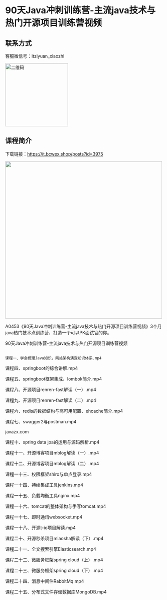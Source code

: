 # 90天Java冲刺训练营-主流java技术与热门开源项目训练营视频

## 联系方式

客服微信号：itziyuan_xiaozhi

<img src="https://ziyuanyun.oss-cn-guangzhou.aliyuncs.com/common/20240614073449/666b82192834a.jpg" width="200" height="200" alt="二维码">

## 课程简介

下载链接：https://it.bcwex.shop/posts?id=3975

<img src="https://ziyuanyun.oss-cn-guangzhou.aliyuncs.com/yun/20240515185534/664494a6da88c.jpg" width="500" alt="">

  A0453《90天Java冲刺训练营-主流java技术与热门开源项目训练营视频》3个月java热门技术点训练营，打造一个可以PK面试官的你。

 90天Java冲刺训练营-主流java技术与热门开源项目训练营视频



                                                                             课程一、学会梳理Java知识，网站架构演变知识体系.mp4

 课程四、springboot的综合讲解.mp4

 课程五、springboot框架集成、lombok简介.mp4

 课程八、开源项目renren-fast解读（一）.mp4

 课程九、开源项目renren-fast解读（二）.mp4

 课程六、redis的数据结构与高可用配置、ehcache简介.mp4

 课程七、swagger2与postman.mp4

 javazx.com

 课程十、spring data jpa的运用与源码解析.mp4

 课程十一、开源博客项目mblog解读（一）.mp4

 课程十二、开源博客项目mblog解读（二）.mp4

 课程一十三、权限框架shiro与单点登录.mp4

 课程一十四、持续集成工具jenkins.mp4

 课程一十五、负载均衡工具nginx.mp4

 课程一十六、tomcat的整体架构与手写tomcat.mp4

 课程一十七、即时通讯websocket.mp4

 课程一十八、开源t-io项目解读.mp4

 课程二十、开源秒杀项目miaosha解读（下）.mp4

 课程二十一、全文搜索引擎Elasticsearch.mp4

 课程二十二、微服务框架spring cloud（上）.mp4

 课程二十三、微服务框架spring cloud（下）.mp4

 课程二十四、消息中间件RabbitMq.mp4

 课程二十五、分布式文件存储数据库MongoDB.mp4

 

 

 

 

 

 

 

 

 

 

 

 

 

 

 

 

 

 

 

 

 

 

 

 

 

 

 

 

 

 

 

 

 

 

 

 

 

 

 

 

 

 

 

 

 

 

 

 

 

 

 

 

 

 

 

 

 

 

 

 

 

 

 

 

 

 

 

 

 

 

 

 

 

 

 

 

 

  